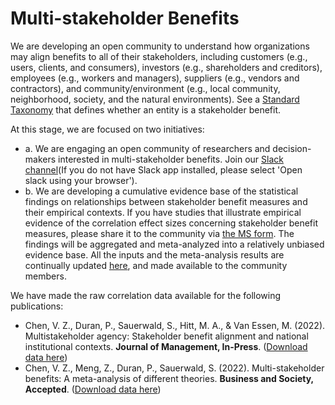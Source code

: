 # Multi-stakeholder Benefits
We are developing an open community to understand how organizations may align benefits to all of their stakeholders, including customers (e.g., users, clients, and consumers), investors (e.g., shareholders and creditors), employees (e.g., workers and managers), suppliers (e.g., vendors and contractors), and community/environment (e.g., local community, neighborhood, society, and the natural environments). See a [Standard Taxonomy](https://github.com/GoPeaks-AI/multi-stakeholder-benefits/blob/data/MSB%20Taxonomy%20(version%202020%2001%2025).xlsx) that defines whether an entity is a stakeholder benefit.

At this stage, we are focused on two initiatives:  
- a. We are engaging an open community of researchers and decision-makers interested in multi-stakeholder benefits. Join our [Slack channel](researchcommu-kg13534.slack.com)(If you do not have Slack app installed, please select 'Open slack using your browser').
- b. We are developing a cumulative evidence base of the statistical findings on relationships between stakeholder benefit measures and their empirical contexts. If you have studies that illustrate empirical evidence of the correlation effect sizes concerning stakeholder benefit measures, please share it to the community via [the MS form](https://forms.office.com/r/AGS6VMwhzN). The findings will be aggregated and meta-analyzed into a relatively unbiased evidence base. All the inputs and the meta-analysis results are continually updated [here](https://github.com/GoPeaks-AI/multi-stakeholder-benefits/blob/data/README.md), and made available to the community members.

We have made the raw correlation data available for the following publications:
- Chen, V. Z., Duran, P., Sauerwald, S., Hitt, M. A., & Van Essen, M. (2022). Multistakeholder agency: Stakeholder benefit alignment and national institutional contexts. **Journal of Management, In-Press**. ([Download  data here](https://github.com/GoPeaks-AI/multi-stakeholder-benefits/tree/main/Journal%20of%20Management%20(2021)%20Paper))
- Chen, V. Z., Meng, Z., Duran, P., Sauerwald, S. (2022). Multi-stakeholder benefits: A meta-analysis of different theories. **Business and Society, Accepted**. ([Download  data here](https://github.com/GoPeaks-AI/multi-stakeholder-benefits/tree/main/Business%20%26%20Society%20(2022)%20Paper))
